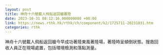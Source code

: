 ```yaml
---
layout: post
title: 神舟十六號載人飛船返回艙著陸
date: 2023-10-31 08:12:16.000000000 +08:00
link: https://news.rthk.hk/rthk/ch/component/k2/1725711-20231031.htm
categories: rthk
---
```


神舟十六號載人飛船返回艙今早成功著陸東風著陸場，著陸時呈傾倒狀態。搜救回收人員正在現場處置，包括環境檢測和落點測量。
